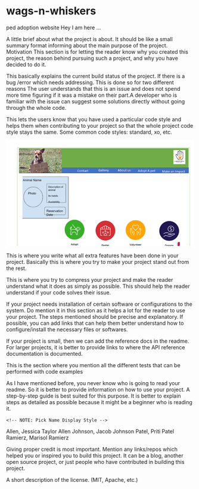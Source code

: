 # wags-n-whiskers
ped adoption website
Hey I am here ...




<!-- Project Title -->
A little brief about what the project is about. It should be like a small summary format informing about the main purpose of the project.
Motivation
This section is for letting the reader know why you created this project, the reason behind pursuing such a project, and why you have decided to do it.

<!-- Build Status -->
This basically explains the current build status of the project. If there is a bug /error which needs addressing. This is done so for two different reasons The user understands that this is an issue and does not spend more time figuring if it was a mistake on their part.A developer who is familiar with the issue can suggest some solutions directly without going through the whole code.

<!-- Code Style -->
This lets the users know that you have used a particular code style and helps them when contributing to your project so that the whole project code style stays the same. Some common code styles: standard, xo, etc.

<!-- Screenshots -->

![alt="site"](README.png)

<!-- Features -->
This is where you write what all extra features have been done in your project. Basically this is where you try to make your project stand out from the rest.

<!-- Code Examples/ Issues -->
This is where you try to compress your project and make the reader understand what it does as simply as possible. This should help the reader understand if your code solves their issue.

<!-- Installation -->
If your project needs installation of certain software or configurations to the system. Do mention it in this section as it helps a lot for the reader to use your project. The steps mentioned should be precise and explanatory.  If possible, you can add links that can help them better understand how to configure/install the necessary files or softwares.

<!-- API reference -->
If your project is small, then we can add the reference docs in the readme. For larger projects, it is better to provide links to where the API reference documentation is documented.

<!-- Tests -->
This is the section where you mention all the different tests that can be performed with code examples

<!-- How to Use? -->
As I have mentioned before, you never know who is going to read your readme. So it is better to provide information on how to use your project. A step-by-step guide is best suited for this purpose. It is better to explain steps as detailed as possible because it might be a beginner who is reading it.

<!-- Contribute -->
    <!-- NOTE: Pick Name Display Style -->
Allen, Jessica Taylor Allen
Johnson, Jacob Johnson
Patel, Priti Patel
Ramierz, Marisol Ramierz

<!-- Credits -->
Giving proper credit is most important. Mention any links/repos which helped you or inspired you to build this project. It can be a blog, another open source project, or just people who have contributed in building this project.

<!-- License -->
A short description of the license. (MIT, Apache, etc.)